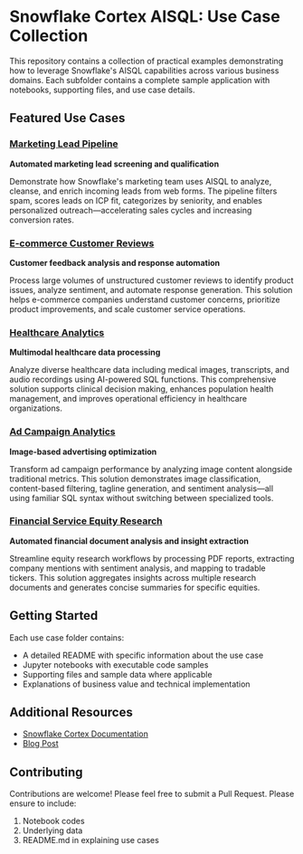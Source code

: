 # Snowflake Cortex AISQL: Use Case Collection

This repository contains a collection of practical examples demonstrating how to leverage Snowflake's AISQL capabilities across various business domains. Each subfolder contains a complete sample application with notebooks, supporting files, and use case details.


## Featured Use Cases

### [Marketing Lead Pipeline](./marketing_lead_pipelines/)
**Automated marketing lead screening and qualification**

Demonstrate how Snowflake's marketing team uses AISQL to analyze, cleanse, and enrich incoming leads from web forms. The pipeline filters spam, scores leads on ICP fit, categorizes by seniority, and enables personalized outreach—accelerating sales cycles and increasing conversion rates.

### [E-commerce Customer Reviews](./ecommerce_customer_review/)
**Customer feedback analysis and response automation**

Process large volumes of unstructured customer reviews to identify product issues, analyze sentiment, and automate response generation. This solution helps e-commerce companies understand customer concerns, prioritize product improvements, and scale customer service operations.

### [Healthcare Analytics](./healthcare_analytics/)
**Multimodal healthcare data processing**

Analyze diverse healthcare data including medical images, transcripts, and audio recordings using AI-powered SQL functions. This comprehensive solution supports clinical decision making, enhances population health management, and improves operational efficiency in healthcare organizations.

### [Ad Campaign Analytics](./ads_image_analytics/)
**Image-based advertising optimization**

Transform ad campaign performance by analyzing image content alongside traditional metrics. This solution demonstrates image classification, content-based filtering, tagline generation, and sentiment analysis—all using familiar SQL syntax without switching between specialized tools.

### [Financial Service Equity Research](./financial_service_equity_research/)
**Automated financial document analysis and insight extraction**

Streamline equity research workflows by processing PDF reports, extracting company mentions with sentiment analysis, and mapping to tradable tickers. This solution aggregates insights across multiple research documents and generates concise summaries for specific equities.


## Getting Started

Each use case folder contains:
- A detailed README with specific information about the use case
- Jupyter notebooks with executable code samples
- Supporting files and sample data where applicable
- Explanations of business value and technical implementation

## Additional Resources

- [Snowflake Cortex Documentation](https://docs.snowflake.com/en/user-guide/snowflake-cortex/aisql)
- [Blog Post](https://www.snowflake.com/en/blog/ai-sql-query-language/)

## Contributing

Contributions are welcome! Please feel free to submit a Pull Request. Please ensure to include:
1. Notebook codes
2. Underlying data
3. README.md in explaining use cases
